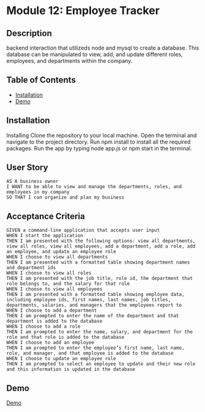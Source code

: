 # Module 12: Employee Tracker

## Description 

backend interaction that utilizeds node and mysql to create a database. This database can be manipulated to view, add, and update different roles, employees, and departments within the company. 

## Table of Contents
* [Installation](#installing)
* [Demo](#Demo)


## Installation
Installing
Clone the repository to your local machine.
Open the terminal and navigate to the project directory.
Run npm install to install all the required packages.
Run the app by typing node app.js or npm start in the terminal.

## User Story 
```
AS A business owner
I WANT to be able to view and manage the departments, roles, and employees in my company
SO THAT I can organize and plan my business
```

## Acceptance Criteria
```
GIVEN a command-line application that accepts user input
WHEN I start the application
THEN I am presented with the following options: view all departments, view all roles, view all employees, add a department, add a role, add an employee, and update an employee role
WHEN I choose to view all departments
THEN I am presented with a formatted table showing department names and department ids
WHEN I choose to view all roles
THEN I am presented with the job title, role id, the department that role belongs to, and the salary for that role
WHEN I choose to view all employees
THEN I am presented with a formatted table showing employee data, including employee ids, first names, last names, job titles, departments, salaries, and managers that the employees report to
WHEN I choose to add a department
THEN I am prompted to enter the name of the department and that department is added to the database
WHEN I choose to add a role
THEN I am prompted to enter the name, salary, and department for the role and that role is added to the database
WHEN I choose to add an employee
THEN I am prompted to enter the employee’s first name, last name, role, and manager, and that employee is added to the database
WHEN I choose to update an employee role
THEN I am prompted to select an employee to update and their new role and this information is updated in the database
```

## Demo 
[Demo](https://drive.google.com/file/d/1Gt23zoBwH5Jr-MMn4uo6qZKkJRxojSE3/view)